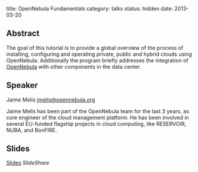 title: OpenNebula Fundamentals
category: talks
status: hidden
date: 2013-03-20

Abstract
---------
The goal of this tutorial is to provide a global overview of the process of installing, configuring and operating private, public and hybrid clouds using OpenNebula. Additionally the program briefly addresses the integration of [OpenNebula](http://opennebula.org) with other components in the data center.

Speaker
-------
Jaime Melis <jmelis@opennebula.org>

Jaime Melis has been part of the OpenNebula team for the last 3 years, as core engineer of the cloud management platform. He has been involved in several EU-funded flagship projects in cloud computing, like RESERVOIR, NUBA, and BonFIRE.

Slides
------
[Slides](http://www.slideshare.net/opennebula/loadays-2013open-nebulafundamentals) _SlideShare_

